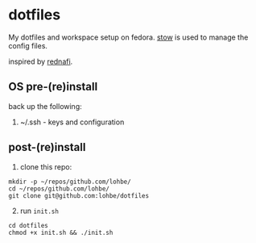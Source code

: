 # dotfiles

My dotfiles and workspace setup on fedora. [stow](https://www.gnu.org/software/stow/) is used to manage the config files.

inspired by [rednafi](https://rednafi.com/misc/dotfile_stewardship_for_the_indolent/).

## OS pre-(re)install

back up the following:

1. ~/.ssh - keys and configuration

## post-(re)install

1. clone this repo:

```
mkdir -p ~/repos/github.com/lohbe/
cd ~/repos/github.com/lohbe/
git clone git@github.com:lohbe/dotfiles
```

2. run `init.sh`

```
cd dotfiles
chmod +x init.sh && ./init.sh
```
